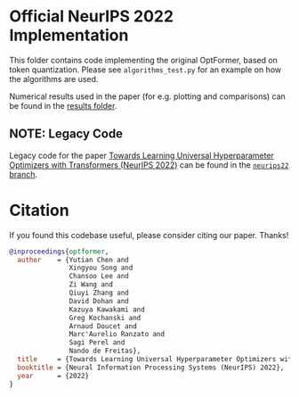 # Official NeurIPS 2022 Implementation
This folder contains code implementing the original OptFormer, based on token quantization. Please see `algorithms_test.py` for an example on how the algorithms are used.

Numerical results used in the paper (for e.g. plotting and comparisons) can be found in the [results folder](https://github.com/google-research/optformer/tree/main/optformer/original/results/hpob).

## NOTE: Legacy Code
Legacy code for the paper [Towards Learning Universal Hyperparameter Optimizers with Transformers (NeurIPS 2022)](https://arxiv.org/abs/2205.13320) can be found in the [`neurips22` branch](https://github.com/google-research/optformer/tree/neurips22).

# Citation
If you found this codebase useful, please consider citing our paper. Thanks!

```bibtex
@inproceedings{optformer,
  author    = {Yutian Chen and
               Xingyou Song and
               Chansoo Lee and
               Zi Wang and
               Qiuyi Zhang and
               David Dohan and
               Kazuya Kawakami and
               Greg Kochanski and
               Arnaud Doucet and
               Marc'Aurelio Ranzato and
               Sagi Perel and
               Nando de Freitas},
  title     = {Towards Learning Universal Hyperparameter Optimizers with Transformers},
  booktitle = {Neural Information Processing Systems (NeurIPS) 2022},
  year      = {2022}
}
```